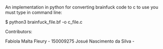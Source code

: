 An implementation in python for converting brainfuck code to c
to use you must type in command line:

$ python3 brainfuck_file.bf -o c_file.c


Contributors:

Fabíola Malta Fleury - 150009275
Josué Nascimento da Silva -
